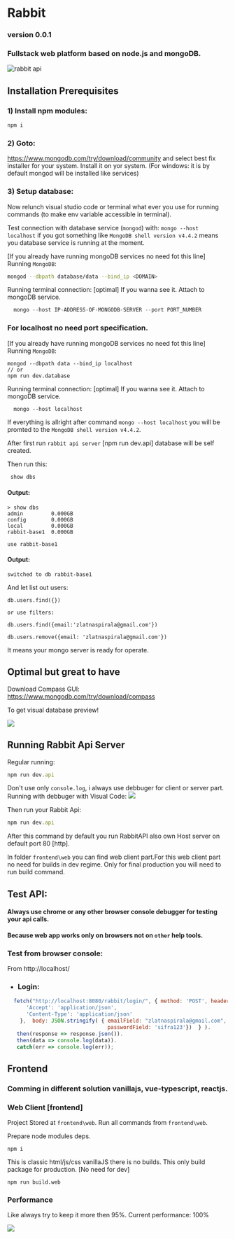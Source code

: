 
# Rabbit
### version 0.0.1
### Fullstack web platform based on node.js and mongoDB.


![rabbit api](https://github.com/aster-nikolalukic/rabbit/blob/main/astermedia.net.png)

## Installation Prerequisites

### 1) Install npm modules:
```js
npm i
```
### 2) Goto:
https://www.mongodb.com/try/download/community
and select best fix installer for your system. Install it on yor system.
(For windows: it is by default mongod will be installed like services)

### 3) Setup database:

Now relunch visual studio code or terminal what ever you use for running commands
(to make env variable accessible in terminal).

Test connection with database service (`mongod`) with: `mongo --host localhost` if you got 
something like `MongoDB shell version v4.4.2` means you database service is running at the moment.

[If you already have running mongoDB services no need fot this line]
Running `MongoDB`:
```bash
mongod --dbpath database/data --bind_ip <DOMAIN>
```

Running terminal connection:
[optimal] If you wanna see it. Attach to mongoDB service.
```js
  mongo --host IP-ADDRESS-OF-MONGODB-SERVER --port PORT_NUMBER
```

### For localhost no need port specification.

[If you already have running mongoDB services no need fot this line]
Running `MongoDB`:
```
mongod --dbpath data --bind_ip localhost
// or
npm run dev.database
```


Running terminal connection:
[optimal] If you wanna see it. Attach to mongoDB service.
```
  mongo --host localhost
```

If everything is allright after command `mongo --host localhost`
you will be promted to the `MongoDB shell version v4.4.2`.

After first run `rabbit api server` [npm run dev.api] database will be self created.

Then run this:
```bash
 show dbs
```

#### Output:
```
> show dbs
admin         0.000GB
config        0.000GB
local         0.000GB
rabbit-base1  0.000GB
```

```
use rabbit-base1
```

#### Output:
```
switched to db rabbit-base1
```


And let list out users: 
```
db.users.find({})

or use filters:

db.users.find({email:'zlatnaspirala@gmail.com'})

db.users.remove({email: 'zlatnaspirala@gmail.com'})
```

It means your mongo server is ready for operate.

## Optimal but great to have

 Download Compass GUI:
 https://www.mongodb.com/try/download/compass

 To get visual database preview!

![](https://github.com/aster-nikolalukic/rabbit/blob/main/documentation/compassHelp.jpg)

## Running Rabbit Api Server

Regular running:
```js
npm run dev.api
```

Don't use only `console.log`, i always use debbuger for client or server part.
Running with debbuger with Visual Code:
![](https://github.com/aster-nikolalukic/rabbit/blob/main/documentation/nodejsDebugger.jpg)

Then run your Rabbit Api:
```js
npm run dev.api
```


After this command by default you run RabbitAPI also own Host server on default port 80 [http].

In folder `frontend\web` you can find web client part.For this web client part no need for builds in dev regime.
Only for final production you will need to run build command.



## Test API:
#### Always use chrome or any other browser console debugger for testing your api calls.
#### Because web app works only on browsers not on `other` help tools.

### Test from browser console:

  From http://localhost/
- ### Login:

```js
  fetch("http://localhost:8080/rabbit/login/", { method: 'POST', headers: {
      'Accept': 'application/json',
      'Content-Type': 'application/json'
    },  body: JSON.stringify( { emailField: "zlatnaspirala@gmail.com",
                                passwordField: 'sifra123'})  } ).
   then(response => response.json()).
   then(data => console.log(data)).
   catch(err => console.log(err));
```


## Frontend

### Comming in different solution vanillajs, vue-typescript, reactjs.

### Web Client [frontend]

Project Stored at `frontend\web`.
Run all commands from `frontend\web`.

Prepare node modules deps.
```
npm i
```

This is classic html/js/css vanillaJS there is no builds.
This only build package for production.
[No need for dev]
```
npm run build.web
```

### Performance

 Like always try to keep it more then 95%.
 Current performance: 100%

![](https://github.com/aster-nikolalukic/rabbit/blob/main/documentation/perf-mart2022.png)
